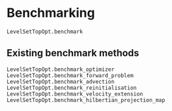 # Benchmarking

```@docs
LevelSetTopOpt.benchmark
```

## Existing benchmark methods
```@docs
LevelSetTopOpt.benchmark_optimizer
LevelSetTopOpt.benchmark_forward_problem
LevelSetTopOpt.benchmark_advection
LevelSetTopOpt.benchmark_reinitialisation
LevelSetTopOpt.benchmark_velocity_extension
LevelSetTopOpt.benchmark_hilbertian_projection_map
```